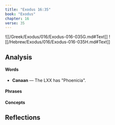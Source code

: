 ```yaml
---
title: "Exodus 16:35"
book: "Exodus"
chapter: 16
verse: 35
---
```

![[/Greek/Exodus/016/Exodus-016-035G.md#Text]]
![[/Hebrew/Exodus/016/Exodus-016-035H.md#Text]]

## Analysis

#### Words
- **Canaan** — The LXX has "Phoenicia".

#### Phrases

#### Concepts

## Reflections
